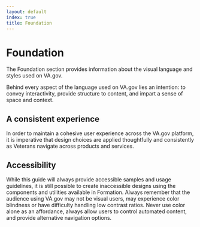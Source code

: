 ```yaml
---
layout: default
index: true
title: Foundation
---
```


# Foundation

<div class="va-introtext" markdown="1">
  The Foundation section provides information about the visual language and styles used on VA.gov.
</div>

Behind every aspect of the language used on VA.gov lies an intention: to convey interactivity, provide structure to content, and impart a sense of space and context.

## A consistent experience

In order to maintain a cohesive user experience across the VA.gov platform, it is imperative that design choices are applied thoughtfully and consistently as Veterans navigate across products and services.

## Accessibility

While this guide will always provide accessible samples and usage guidelines, it is still possible to create inaccessible designs using the components and utilities available in Formation. Always remember that the audience using VA.gov may not be visual users, may experience color blindness or have difficulty handling low contrast ratios. Never use color alone as an affordance, always allow users to control automated content, and provide alternative navigation options.
